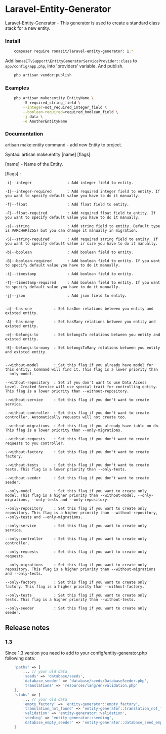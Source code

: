 # Laravel-Entity-Generator

Laravel-Entity-Generator - This generator is used to create a standard class stack for a new entity.

### Install

```bash
    composer require ronasit/laravel-entity-generator: 1.*
```

Add `RonasIT\Support\EntityGeneratorServiceProvider::class` to `app/config/app.php`, 
into 'providers' variable. And publish.

```bash
    php artisan vendor:publish
```

### Examples
```bash
    php artisan make:entity EntityName \ 
        -S required_string_field \
        --integer=not_required_integer_field \
        --boolean-required=required_boolean_field \
        -j data \
        -e AnotherEntityName
```

### Documentation 

artisan make:entity command - add new Entity to project.

Syntax: artisan make:entity [name] [flags]

[name] - Name of the Entity.

[flags] :

    -i|--integer                : Add integer field to entity.
    
    -I|--integer-required       : Add required integer field to entity. If you want to specify default value you have to do it manually.
    
    -f|--float                  : Add float field to entity.
    
    -F|--float-required         : Add required float field to entity. If you want to specify default value you have to do it manually.
    
    -s|--string                 : Add string field to entity. Default type is VARCHAR(255) but you can change it manually in migration.
    
    -S|--string-required        : Add required string field to entity. If you want to specify default value ir size you have to do it manually.
    
    -b|--boolean                : Add boolean field to entity.
    
    -B|--boolean-required       : Add boolean field to entity. If you want to specify default value you have to do it manually.
    
    -t|--timestamp              : Add boolean field to entity.
    
    -T|--timestamp-required     : Add boolean field to entity. If you want to specify default value you have to do it manually.
    
    -j|--json                   : Add json field to entity.
    
    
    -a|--has-one          : Set hasOne relations between you entity and existed entity.
    
    -A|--has-many         : Set hasMany relations between you entity and existed entity.
    
    -e|--belongs-to       : Set belongsTo relations between you entity and existed entity.
    
    -E|--belongs-to-many  : Set belongsToMany relations between you entity and existed entity.   
    
    
    --without-model       : Set this flag if you already have model for this entity. Command will find it. This flag is a lower priority than --only-model.
     
    --without-repository  : Set if you don't want to use Data Access Level. Created Service will use special trait for controlling entity. This flag is a lower priority than --without-repository.
     
    --without-service     : Set this flag if you don't want to create service.
     
    --without-controller  : Set this flag if you don't want to create controller. Automatically requests will not create too.
     
    --without-migrations  : Set this flag if you already have table on db. This flag is a lower priority than --only-migrations.
    
    --without-requests    : Set this flag if you don't want to create requests to you controller.
    
    --without-factory     : Set this flag if you don't want to create factory.
    
    --without-tests       : Set this flag if you don't want to create tests. This flag is a lower priority than --only-tests.

    --without-seeder      : Set this flag if you don't want to create seeder.
    
    --only-model          : Set this flag if you want to create only model. This flag is a higher priority than --without-model, --only-migrations, --only-tests and --only-repository.
     
    --only-repository     : Set this flag if you want to create only repository. This flag is a higher priority than --without-repository, --only-tests and --only-migrations.
    
    --only-service        : Set this flag if you want to create only service.
    
    --only-controller     : Set this flag if you want to create only controller.
    
    --only-requests       : Set this flag if you want to create only requests.
    
    --only-migrations     : Set this flag if you want to create only repository. This flag is a higher priority than --without-migrations and --only-tests.
    
    --only-factory        : Set this flag if you want to create only factory. This flag is a higher priority than --without-factory.
    
    --only-tests          : Set this flag if you want to create only tests. This flag is a higher priority than --without-tests.
          
    --only-seeder         : Set this flag if you want to create only seeder.
    
## Release notes

### 1.3
Since 1.3 version you need to add to your config/entity-generator.php following data:

```php
    'paths' => [
        ... // your old data
        'seeds' => 'database/seeds',
        'database_seeder' => 'database/seeds/DatabaseSeeder.php',
        'translations' => 'resources/lang/en/validation.php'
    ],
    'stubs' => [
        ... // your old data
        'empty_factory' => 'entity-generator::empty_factory',
        'translation_not_found' => 'entity-generator::translation_not_found',
        'validation' => 'entity-generator::validation',
        'seeding' => 'entity-generator::seeding',
        'database_empty_seeder' => 'entity-generator::database_seed_empty'
    ]
``` 

